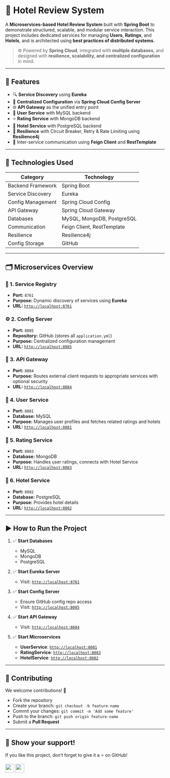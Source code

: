 # 🌟 Hotel Review System

A **Microservices-based Hotel Review System** built with **Spring Boot** to demonstrate structured, scalable, and modular service interaction. This project includes dedicated services for managing **Users**, **Ratings**, and **Hotels**, and is architected using **best practices of distributed systems**.

> ⚙️ Powered by **Spring Cloud**, integrated with **multiple databases**, and designed with **resilience, scalability, and centralized configuration** in mind.

---

## 🚀 Features

* 🔍 **Service Discovery** using **Eureka**
* 🔐 **Centralized Configuration** via **Spring Cloud Config Server**
* 🌐 **API Gateway** as the unified entry point
* 👤 **User Service** with MySQL backend
* ⭐ **Rating Service** with MongoDB backend
* 🏨 **Hotel Service** with PostgreSQL backend
* 💪 **Resilience** with Circuit Breaker, Retry & Rate Limiting using **Resilience4j**
* 🤝 Inter-service communication using **Feign Client** and **RestTemplate**

---

## 💠 Technologies Used

| Category          | Technology                 |
| ----------------- | -------------------------- |
| Backend Framework | Spring Boot                |
| Service Discovery | Eureka                     |
| Config Management | Spring Cloud Config        |
| API Gateway       | Spring Cloud Gateway       |
| Databases         | MySQL, MongoDB, PostgreSQL |
| Communication     | Feign Client, RestTemplate |
| Resilience        | Resilience4j               |
| Config Storage    | GitHub                     |

---

## 🗂️ Microservices Overview

### 📘 1. **Service Registry**

* **Port:** `8761`
* **Purpose:** Dynamic discovery of services using **Eureka**
* **URL:** [`http://localhost:8761`](http://localhost:8761)

### ⚙️ 2. **Config Server**

* **Port:** `8085`
* **Repository:** GitHub (stores all `application.yml`)
* **Purpose:** Centralized configuration management
* **URL:** [`http://localhost:8085`](http://localhost:8085)

### 🚪 3. **API Gateway**

* **Port:** `8084`
* **Purpose:** Routes external client requests to appropriate services with optional security
* **URL:** [`http://localhost:8084`](http://localhost:8084)

### 👤 4. **User Service**

* **Port:** `8081`
* **Database:** MySQL
* **Purpose:** Manages user profiles and fetches related ratings and hotels
* **URL:** [`http://localhost:8081`](http://localhost:8081)

### 🌟 5. **Rating Service**

* **Port:** `8083`
* **Database:** MongoDB
* **Purpose:** Handles user ratings, connects with Hotel Service
* **URL:** [`http://localhost:8083`](http://localhost:8083)

### 🏨 6. **Hotel Service**

* **Port:** `8082`
* **Database:** PostgreSQL
* **Purpose:** Provides hotel details
* **URL:** [`http://localhost:8082`](http://localhost:8082)

---

## ▶️ How to Run the Project

1. ✅ **Start Databases**

   * MySQL
   * MongoDB
   * PostgreSQL

2. ✅ **Start Eureka Server**

   * Visit: [`http://localhost:8761`](http://localhost:8761)

3. ✅ **Start Config Server**

   * Ensure GitHub config repo access
   * Visit: [`http://localhost:8085`](http://localhost:8085)

4. ✅ **Start API Gateway**

   * Visit: [`http://localhost:8084`](http://localhost:8084)

5. ✅ **Start Microservices**

   * **UserService**: [`http://localhost:8081`](http://localhost:8081)
   * **RatingService**: [`http://localhost:8083`](http://localhost:8083)
   * **HotelService**: [`http://localhost:8082`](http://localhost:8082)

---

## 🤝 Contributing

We welcome contributions! 🎉

* Fork the repository
* Create your branch: `git checkout -b feature-name`
* Commit your changes: `git commit -m 'Add some feature'`
* Push to the branch: `git push origin feature-name`
* Submit a **Pull Request**

---

## 🌟 Show your support!

If you like this project, don’t forget to give it a ⭐ on GitHub!

<p align="left">
  <img src="https://forthebadge.com/images/badges/built-with-love.svg" height="28">
  <img src="https://forthebadge.com/images/badges/made-with-java.svg" height="28">
</p>
